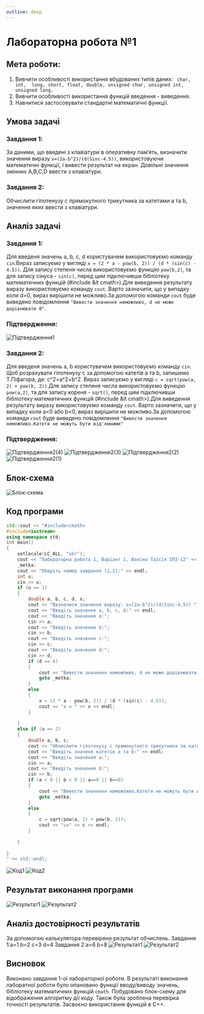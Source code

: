 ```yaml
---
outline: deep
---
```


# Лабораторна робота №1

## Мета роботи:
1. Вивчити особливості використання  вбудованих типів даних: ` char,  int,  long, short, float, double, unsigned char, unsigned int, unsigned long.` 
2. Вивчити особливості використання функцій введення - виведення.
3. Навчитися застосовувати стандартні математичні функції.
## Умова задачі
### Завдання 1:
За даними, що  введені з клавіатури в оперативну пам’ять, визначити значення  виразу ` x=(2a-b^2)/(d(Sinc-4.5)) `, використовуючи математичні функції, і вивести результат на екран. Довільні значення змінних A,B,C,D ввести з клавіатури.
	
### Завдання 2:
Обчислити гіпотенузу c прямокутного трикутника за катетами a та b, значення яких ввести з клавіатури.
## Аналіз задачі
### Завдання 1:
Для введеня значень a, b, c, d користувачем використовуємо команду `cin`.Вираз записуємо у вигляді `x = (2 * a - pow(b, 2)) / (d * (sin(c) - 4.5))`. Для запису степеня числа використовуємо функцію `pow(b,2)`, та для запису сінуса - `sin(c)`, перед цим підключивши бібліотеку математичних функцій (#include &lt cmath>).Для виведення результату виразу використовуємо команду `cout`.
Варто зазначити, що у випадку коли d=0, вираз вирішити не можливо.За допомогою команди `cout` буде виведено повідомлення `"Вивести значення неможливо, d не може дорiвнювати 0"`.
### Підтвердження:
![Підтвердження1](https://github.com/tayavanina/Vaninalabs/assets/144583644/a35b9641-f8d6-47ae-9caf-73fc7e75c74b)
### Завдання 2:
Для введеня значень a, b користувачем використовуємо команду `cin`. Щоб розрахувати гіпотенузу c за допомогою катетів a та b, запишемо Т.Піфагора, де: c^2=a^2+b^2. Вираз записуємо у вигляді `c = sqrt(pow(a, 2) + pow(b, 2))`.Для запису степеня числа використовуємо функцію `pow(a,2)`, та для запису кореня - `sqrt()`, перед цим підключивши бібліотеку математичних функцій (#include &lt cmath>).Для виведення результату виразу використовуємо команду `cout`.
Варто зазначити, що у випадку коли a<0 або b<0, вираз вирішити не можливо.За допомогою команди `cout` буде виведено повідомлення `"Вивести значення неможливо.Катети не можуть бути вiд'ємними" `
### Підтвердження:
![Підтвердження2(4)](https://github.com/tayavanina/Vaninalabs/assets/144583644/45eb869f-ed11-4d68-9e2d-4ec717616c72)
![Підтвердження2(3)](https://github.com/tayavanina/Vaninalabs/assets/144583644/ad22c3d8-972d-42d3-9585-1c5c05391905)
![Підтвердження2(2)](https://github.com/tayavanina/Vaninalabs/assets/144583644/717bb88a-8ca5-4d2f-8d16-7f107f354006)
![Підтвердження2(1)](https://github.com/tayavanina/Vaninalabs/assets/144583644/41d8a7ab-d354-45ae-82d9-78d3c8b03790)
## Блок-схема 
![Блок-схема](https://github.com/tayavanina/Vaninalabs/assets/144583644/09c8a218-74a7-42ae-a08e-ee5e6733cc9c)
## Код програми
```cpp
std::cout << "#include<cmath>
#include<iostream>
using namespace std;
int main()
{
	setlocale(LC_ALL, "ukr");
	cout << "Лабораторна робота 1, Варiант 1, Ванiна Таїсiя IПЗ-12" << endl;
	_metka:
	cout << "Оберiть номер завдання (1,2):" << endl;
	int u;
	cin >> u;
	if (u == 1)
	{
		double a, b, c, d, x;
		cout << "Визначити значення виразу: x=(2a-b^2)/(d(Sinc-4.5)) " << endl;
		cout << "Введiть значення a, b, c, d:" << endl;
		cout << "Введiть значення a:";
		cin >> a;
		cout << "Введiть значення b:";
		cin >> b;
		cout << "Введiть значення c:";
		cin >> c;
		cout << "Введiть значення d:";
		cin >> d;
		if (d == 0)
		{
			cout << "Вивести значення неможливо, d не може дорiвнювати 0" << endl;
			goto _metka;
		}
		else
		{
			x = (2 * a - pow(b, 2)) / (d * (sin(c) - 4.5));
			cout << "x = " << x << endl;
		}
		
	}
	else if (u == 2)
	{
		double a, b, c;
		cout << "Обчислити гiпотенузу c прямокутного трикутника за катетами a та b, значення яких ввести з клавiатури." << endl;
		cout << "Введiть значеня катетiв a та b:" << endl;
		cout << "Введiть значення a:";
		cin >> a;
		cout << "Введiть значення b:";
		cin >> b;
		if (a < 0 || b < 0 || a==0 || b==0)
		{
			cout << "Вивести значення неможливо.Катети не можуть бути вiд'ємними або дорiвнювати 0" << endl;
			goto _metka;
		}
		else
		{
			c = sqrt(pow(a, 2) + pow(b, 2));
			cout << "c=" << c << endl;
		}
		
	}
	
}
" << std::endl;
```
![Код1](https://github.com/tayavanina/Vaninalabs/assets/144583644/7b00d6dd-87fb-4b4d-92cc-d8306a0b810e)
![Код2](https://github.com/tayavanina/Vaninalabs/assets/144583644/25e66abf-0c16-42c7-ae62-0645922b35e1)
## Результат виконання програми
![Результат1](https://github.com/tayavanina/Vaninalabs/assets/144583644/4950201b-fd60-4710-801c-39b7ba3414cd)
![Результат2](https://github.com/tayavanina/Vaninalabs/assets/144583644/3334cd1a-28eb-4a2e-9a87-ebb9eb03cb60)
## Аналіз достовірності результатів
За допомогою калькулятора перевірено результат обчислень. 
Завдання 1:a=1 b=2 c=3 d=4 
Завдання 2:a=6 b=8
![Результат1](https://github.com/tayavanina/Vaninalabs/assets/144583644/a344cd49-35e0-4bba-9e23-9275745db9c4)
![Результат2](https://github.com/tayavanina/Vaninalabs/assets/144583644/7379be2e-f612-426e-857f-6e0ab238d952)
## Висновок
Виконано завдання 1-ої лабораторної роботи. В результаті виконання лаборатної роботи було опановано функції вводу/виводу значень, бібліотеку математичних функцій `cmath`. Побудовано блок-схему для відображення алгоритму дії коду. Також була зроблена перевірка точності результатів. Засвоєно використання функцій в C++.








